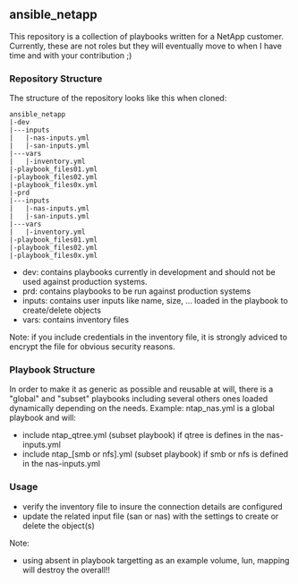 ## ansible_netapp
This repository is a collection of playbooks written for a NetApp customer.
Currently, these are not roles but they will eventually move to when I have time and with your contribution ;)

### Repository Structure
The structure of the repository looks like this when cloned:

```
ansible_netapp
|-dev
|---inputs
|   |-nas-inputs.yml
|   |-san-inputs.yml
|---vars
|   |-inventory.yml
|-playbook_files01.yml
|-playbook_files02.yml
|-playbook_files0x.yml
|-prd
|---inputs
|   |-nas-inputs.yml
|   |-san-inputs.yml
|---vars
|   |-inventory.yml
|-playbook_files01.yml
|-playbook_files02.yml
|-playbook_files0x.yml
```
 
- dev: contains playbooks currently in development and should not be used against production systems.
- prd: contains playbooks to be run against production systems
- inputs: contains user inputs like name, size, ... loaded in the playbook to create/delete objects
- vars: contains inventory files

Note: if you include credentials in the inventory file, it is strongly adviced to encrypt the file for obvious security reasons.

### Playbook Structure
In order to make it as generic as possible and reusable at will, there is a "global" and "subset" playbooks including several others ones loaded dynamically depending on the needs. Example:
ntap_nas.yml is a global playbook and will: 
- include ntap_qtree.yml (subset playbook) if qtree is defines in the nas-inputs.yml
- include ntap_[smb or nfs].yml (subset playbook) if smb or nfs is defined in the nas-inputs.yml

### Usage
- verify the inventory file to insure the connection details are configured
- update the related input file (san or nas) with the settings to create or delete the object(s)

Note:
- using absent in playbook targetting as an example volume, lun, mapping will destroy the overall!!
